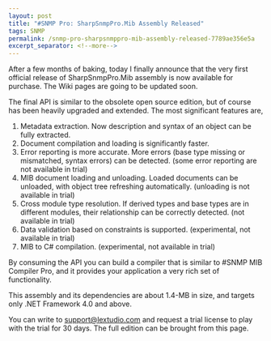 ```yaml
---
layout: post
title: "#SNMP Pro: SharpSnmpPro.Mib Assembly Released"
tags: SNMP
permalink: /snmp-pro-sharpsnmppro-mib-assembly-released-7789ae356e5a
excerpt_separator: <!--more-->
---
```

After a few months of baking, today I finally announce that the very first official release of SharpSnmpPro.Mib assembly is now available for purchase. The Wiki pages are going to be updated soon.
<!--more-->

The final API is similar to the obsolete open source edition, but of course has been heavily upgraded and extended. The most significant features are,

1. Metadata extraction. Now description and syntax of an object can be fully extracted.
1. Document compilation and loading is significantly faster.
1. Error reporting is more accurate. More errors (base type missing or mismatched, syntax errors) can be detected. (some error reporting are not available in trial)
1. MIB document loading and unloading. Loaded documents can be unloaded, with object tree refreshing automatically. (unloading is not available in trial)
1. Cross module type resolution. If derived types and base types are in different modules, their relationship can be correctly detected. (not available in trial)
1. Data validation based on constraints is supported. (experimental, not available in trial)
1. MIB to C# compilation. (experimental, not available in trial)

By consuming the API you can build a compiler that is similar to #SNMP MIB Compiler Pro, and it provides your application a very rich set of functionality.

This assembly and its dependencies are about 1.4-MB in size, and targets only .NET Framework 4.0 and above.

You can write to support@lextudio.com and request a trial license to play with the trial for 30 days. The full edition can be brought from this page.

